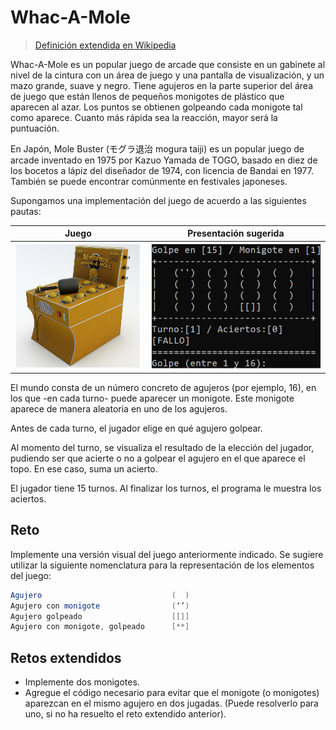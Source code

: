 # Whac-A-Mole

> [Definición extendida en Wikipedia](https://es.wikipedia.org/wiki/Whac-A-Mole)

Whac-A-Mole es un popular juego de arcade que consiste en un gabinete al nivel de la cintura con un área de juego y una pantalla de visualización, y un mazo grande, suave y negro. Tiene agujeros en la parte superior del área de juego que están llenos de pequeños monigotes de plástico que aparecen al azar. Los puntos se obtienen golpeando cada monigote tal como aparece. Cuanto más rápida sea la reacción, mayor será la puntuación. 

En Japón, Mole Buster (モグラ退治 mogura taiji) es un popular juego de arcade inventado en 1975 por Kazuo Yamada de TOGO, basado en diez de los bocetos a lápiz del diseñador de 1974, con licencia de Bandai en 1977. También se puede encontrar comúnmente en festivales japoneses. 

Supongamos una implementación del juego de acuerdo a las siguientes pautas:

<div align="center">

|Juego|Presentación sugerida 
|-|- 
|![](/imagenes/retoWhatcAMole001.png)|![](/imagenes/retoWhatcAMole.png)

</div>

El mundo consta de un número concreto de agujeros (por ejemplo, 16), en los que -en cada turno- puede aparecer un monigote. Este monigote aparece de manera aleatoria en uno de los agujeros.

Antes de cada turno, el jugador elige en qué agujero golpear.

Al momento del turno, se visualiza el resultado de la elección del jugador, pudiendo ser que acierte o no a golpear el agujero en el que aparece el topo. En ese caso, suma un acierto.

El jugador tiene 15 turnos. Al finalizar los turnos, el programa le muestra los aciertos.

## Reto

Implemente una versión visual del juego anteriormente indicado. Se sugiere utilizar la siguiente nomenclatura para la representación de los elementos del juego:

```java
Agujero                             (  )
Agujero con monigote                (‘’)
Agujero golpeado                    [[]]
Agujero con monigote, golpeado      [**]
```
## Retos extendidos

* Implemente dos monigotes.
* Agregue el código necesario para evitar que el monigote (o monigotes) aparezcan en el mismo agujero en dos jugadas. (Puede resolverlo para uno, si no ha resuelto el reto extendido anterior).
